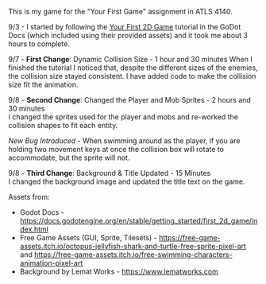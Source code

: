 This is my game for the "Your First Game" assignment in ATLS 4140.

9/3 - I started by following the [Your First 2D Game](https://docs.godotengine.org/en/stable/getting_started/first_2d_game/index.html) tutorial in the GoDot Docs (which included using their provided assets) and it took me about 3 hours to complete.

9/7 - **First Change**: Dynamic Collision Size - 1 hour and 30 minutes
When I finished the tutorial I noticed that, despite the different sizes of the enemies, the collision size stayed consistent. I have added code to make the collision size fit the animation. 

9/8 - **Second Change**: Changed the Player and Mob Sprites - 2 hours and 30 minutes  
I changed the sprites used for the player and mobs and re-worked the collision shapes to fit each entity.

*New Bug Introduced* - When swimming around as the player, if you are holding two movement keys at once the collision box will rotate to accommodate, but the sprite will not.

9/8 - **Third Change**: Background & Title Updated - 15 Minutes   
I changed the background image and updated the title text on the game.

Assets from:  

- Godot Docs - https://docs.godotengine.org/en/stable/getting_started/first_2d_game/index.html  
- Free Game Assets (GUI, Sprite, Tilesets) - https://free-game-assets.itch.io/octopus-jellyfish-shark-and-turtle-free-sprite-pixel-art and https://free-game-assets.itch.io/free-swimming-characters-animation-pixel-art  
- Background by Lemat Works - https://www.lematworks.com  